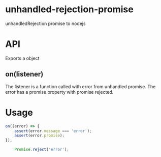 # unhandled-rejection-promise
unhandledRejection promise to nodejs
# API
Exports a object
## on(listener)

The listener is a function called with error from unhandled promise. The error has a promise property with promise rejected.

# Usage

```js
on((error) => {
    assert(error.message === 'error');
    assert(error.promise);
});

    Promise.reject('error');
```